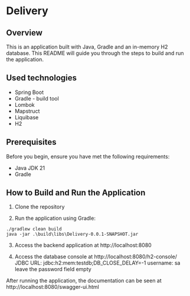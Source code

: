 # Delivery

## Overview

This is an application built with Java, Gradle and an in-memory H2 database. This README will guide you through the steps to build and run the application.

## Used technologies

* Spring Boot
* Gradle - build tool
* Lombok
* Mapstruct
* Liquibase
* H2

## Prerequisites

Before you begin, ensure you have met the following requirements:

- Java JDK 21
- Gradle

## How to Build and Run the Application

1. Clone the repository

2. Run the application using Gradle:
```
./gradlew clean build
java -jar .\build\libs\Delivery-0.0.1-SNAPSHOT.jar
```
3. Access the backend application at http://localhost:8080

4. Access the database console at http://localhost:8080/h2-console/
JDBC URL: jdbc:h2:mem:testdb;DB_CLOSE_DELAY=-1
username: sa
leave the password field empty <br>

After running the application, the documentation can be seen at http://localhost:8080/swagger-ui.html
